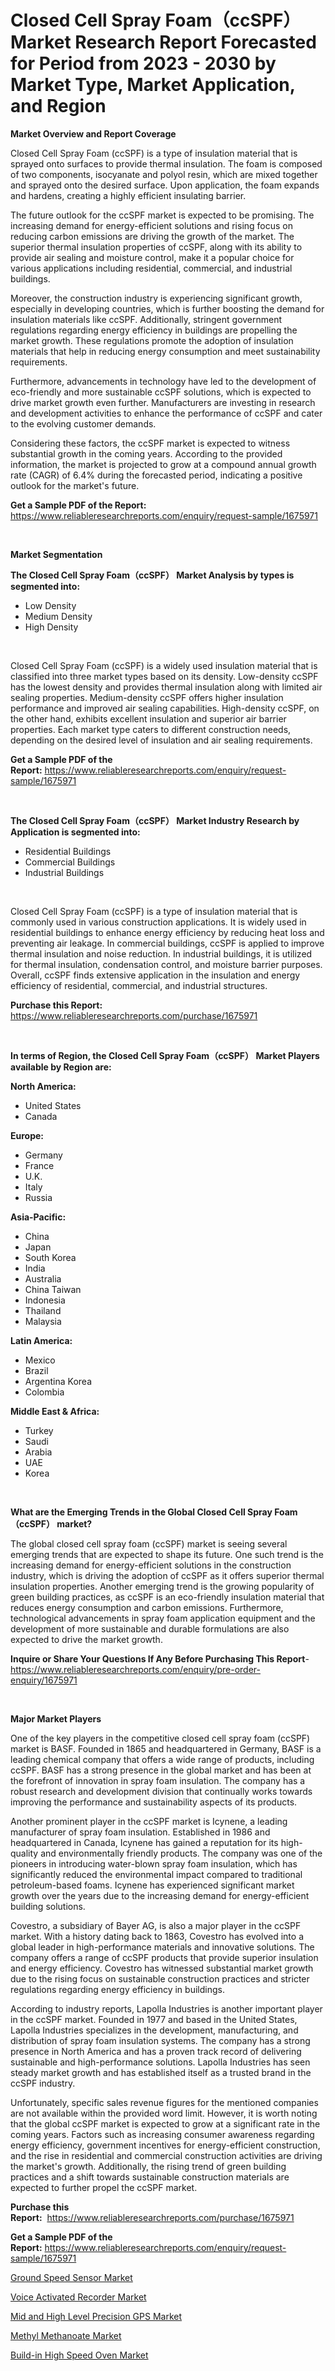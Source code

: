 <p><h1>Closed Cell Spray Foam（ccSPF） Market Research Report Forecasted for Period from 2023 -  2030 by Market Type, Market Application, and Region</h1></p><p><strong>Market Overview and Report Coverage</strong></p>
<p><p>Closed Cell Spray Foam (ccSPF) is a type of insulation material that is sprayed onto surfaces to provide thermal insulation. The foam is composed of two components, isocyanate and polyol resin, which are mixed together and sprayed onto the desired surface. Upon application, the foam expands and hardens, creating a highly efficient insulating barrier.</p><p>The future outlook for the ccSPF market is expected to be promising. The increasing demand for energy-efficient solutions and rising focus on reducing carbon emissions are driving the growth of the market. The superior thermal insulation properties of ccSPF, along with its ability to provide air sealing and moisture control, make it a popular choice for various applications including residential, commercial, and industrial buildings.</p><p>Moreover, the construction industry is experiencing significant growth, especially in developing countries, which is further boosting the demand for insulation materials like ccSPF. Additionally, stringent government regulations regarding energy efficiency in buildings are propelling the market growth. These regulations promote the adoption of insulation materials that help in reducing energy consumption and meet sustainability requirements.</p><p>Furthermore, advancements in technology have led to the development of eco-friendly and more sustainable ccSPF solutions, which is expected to drive market growth even further. Manufacturers are investing in research and development activities to enhance the performance of ccSPF and cater to the evolving customer demands.</p><p>Considering these factors, the ccSPF market is expected to witness substantial growth in the coming years. According to the provided information, the market is projected to grow at a compound annual growth rate (CAGR) of 6.4% during the forecasted period, indicating a positive outlook for the market's future.</p></p>
<p><strong>Get a Sample PDF of the Report:</strong> <a href="https://www.reliableresearchreports.com/enquiry/request-sample/1675971">https://www.reliableresearchreports.com/enquiry/request-sample/1675971</a></p>
<p>&nbsp;</p>
<p><strong>Market Segmentation</strong></p>
<p><strong>The Closed Cell Spray Foam（ccSPF） Market Analysis by types is segmented into:</strong></p>
<p><ul><li>Low Density</li><li>Medium Density</li><li>High Density</li></ul></p>
<p>&nbsp;</p>
<p><p>Closed Cell Spray Foam (ccSPF) is a widely used insulation material that is classified into three market types based on its density. Low-density ccSPF has the lowest density and provides thermal insulation along with limited air sealing properties. Medium-density ccSPF offers higher insulation performance and improved air sealing capabilities. High-density ccSPF, on the other hand, exhibits excellent insulation and superior air barrier properties. Each market type caters to different construction needs, depending on the desired level of insulation and air sealing requirements.</p></p>
<p><strong>Get a Sample PDF of the Report:</strong>&nbsp;<a href="https://www.reliableresearchreports.com/enquiry/request-sample/1675971">https://www.reliableresearchreports.com/enquiry/request-sample/1675971</a></p>
<p>&nbsp;</p>
<p><strong>The Closed Cell Spray Foam（ccSPF） Market Industry Research by Application is segmented into:</strong></p>
<p><ul><li>Residential Buildings</li><li>Commercial Buildings</li><li>Industrial Buildings</li></ul></p>
<p>&nbsp;</p>
<p><p>Closed Cell Spray Foam (ccSPF) is a type of insulation material that is commonly used in various construction applications. It is widely used in residential buildings to enhance energy efficiency by reducing heat loss and preventing air leakage. In commercial buildings, ccSPF is applied to improve thermal insulation and noise reduction. In industrial buildings, it is utilized for thermal insulation, condensation control, and moisture barrier purposes. Overall, ccSPF finds extensive application in the insulation and energy efficiency of residential, commercial, and industrial structures.</p></p>
<p><strong>Purchase this Report:</strong>&nbsp; <a href="https://www.reliableresearchreports.com/purchase/1675971">https://www.reliableresearchreports.com/purchase/1675971</a></p>
<p>&nbsp;</p>
<p><strong>In terms of Region, the Closed Cell Spray Foam（ccSPF） Market Players available by Region are:</strong></p>
<p>
    <p> <strong> North America: </strong>
        <ul>
            <li>United States</li>
            <li>Canada</li>
        </ul>
        </p> 
    <p> <strong> Europe: </strong>
        <ul>
            <li>Germany</li>
            <li>France</li>
            <li>U.K.</li>
            <li>Italy</li>
            <li>Russia</li>
        </ul>
        </p> 
    <p> <strong> Asia-Pacific: </strong>
        <ul>
            <li>China</li>
            <li>Japan</li>
            <li>South Korea</li>
            <li>India</li>
            <li>Australia</li>
            <li>China Taiwan</li>
            <li>Indonesia</li>
            <li>Thailand</li>
            <li>Malaysia</li>
        </ul>
        </p> 
    <p> <strong> Latin America: </strong>
        <ul>
            <li>Mexico</li>
            <li>Brazil</li>
            <li>Argentina Korea</li>
            <li>Colombia</li>
        </ul>
        </p> 
    <p> <strong> Middle East & Africa: </strong>
        <ul>
            <li>Turkey</li>
            <li>Saudi</li>
            <li>Arabia</li>
            <li>UAE</li>
            <li>Korea</li>
        </ul>
    </p>
    </p>
<p>&nbsp;</p>
<p><strong>What are the Emerging Trends in the Global Closed Cell Spray Foam（ccSPF） market?</strong></p>
<p><p>The global closed cell spray foam (ccSPF) market is seeing several emerging trends that are expected to shape its future. One such trend is the increasing demand for energy-efficient solutions in the construction industry, which is driving the adoption of ccSPF as it offers superior thermal insulation properties. Another emerging trend is the growing popularity of green building practices, as ccSPF is an eco-friendly insulation material that reduces energy consumption and carbon emissions. Furthermore, technological advancements in spray foam application equipment and the development of more sustainable and durable formulations are also expected to drive the market growth.</p></p>
<p><strong>Inquire or Share Your Questions If Any Before Purchasing This Report</strong>- <a href="https://www.reliableresearchreports.com/enquiry/pre-order-enquiry/1675971">https://www.reliableresearchreports.com/enquiry/pre-order-enquiry/1675971</a></p>
<p>&nbsp;</p>
<p><strong>Major Market Players</strong></p>
<p><p>One of the key players in the competitive closed cell spray foam (ccSPF) market is BASF. Founded in 1865 and headquartered in Germany, BASF is a leading chemical company that offers a wide range of products, including ccSPF. BASF has a strong presence in the global market and has been at the forefront of innovation in spray foam insulation. The company has a robust research and development division that continually works towards improving the performance and sustainability aspects of its products.</p><p>Another prominent player in the ccSPF market is Icynene, a leading manufacturer of spray foam insulation. Established in 1986 and headquartered in Canada, Icynene has gained a reputation for its high-quality and environmentally friendly products. The company was one of the pioneers in introducing water-blown spray foam insulation, which has significantly reduced the environmental impact compared to traditional petroleum-based foams. Icynene has experienced significant market growth over the years due to the increasing demand for energy-efficient building solutions.</p><p>Covestro, a subsidiary of Bayer AG, is also a major player in the ccSPF market. With a history dating back to 1863, Covestro has evolved into a global leader in high-performance materials and innovative solutions. The company offers a range of ccSPF products that provide superior insulation and energy efficiency. Covestro has witnessed substantial market growth due to the rising focus on sustainable construction practices and stricter regulations regarding energy efficiency in buildings.</p><p>According to industry reports, Lapolla Industries is another important player in the ccSPF market. Founded in 1977 and based in the United States, Lapolla Industries specializes in the development, manufacturing, and distribution of spray foam insulation systems. The company has a strong presence in North America and has a proven track record of delivering sustainable and high-performance solutions. Lapolla Industries has seen steady market growth and has established itself as a trusted brand in the ccSPF industry.</p><p>Unfortunately, specific sales revenue figures for the mentioned companies are not available within the provided word limit. However, it is worth noting that the global ccSPF market is expected to grow at a significant rate in the coming years. Factors such as increasing consumer awareness regarding energy efficiency, government incentives for energy-efficient construction, and the rise in residential and commercial construction activities are driving the market's growth. Additionally, the rising trend of green building practices and a shift towards sustainable construction materials are expected to further propel the ccSPF market.</p></p>
<p><strong>Purchase this Report:</strong>&nbsp;&nbsp;<a href="https://www.reliableresearchreports.com/purchase/1675971">https://www.reliableresearchreports.com/purchase/1675971</a></p>
<p></p>
<p><strong>Get a Sample PDF of the Report:</strong>&nbsp;<a href="https://www.reliableresearchreports.com/enquiry/request-sample/1675971">https://www.reliableresearchreports.com/enquiry/request-sample/1675971</a></p>
<p><p><a href="https://medium.com/@jqgvpygpb56374/ground-speed-sensor-market-size-growth-forecast-2023-2030-bb94c3d55023">Ground Speed Sensor Market</a></p><p><a href="https://medium.com/@janbogisich/voice-activated-recorder-market-size-growth-forecast-2023-2030-3bc4a9ba408d">Voice Activated Recorder Market</a></p><p><a href="https://www.linkedin.com/pulse/decoding-mid-high-level-precision-gps-market-deep-dive-latest/">Mid and High Level Precision GPS Market</a></p><p><a href="https://github.com/dziulagalemab/Market-Research-Report-List-1/blob/main/methyl-methanoate-market.md">Methyl Methanoate Market</a></p><p><a href="https://www.linkedin.com/pulse/build-in-high-speed-oven-market-research-report-provides/">Build-in High Speed Oven Market</a></p></p>
